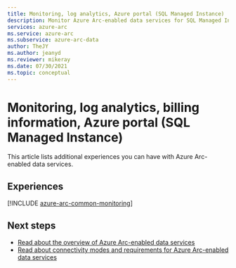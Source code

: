 ```yaml
---
title: Monitoring, log analytics, Azure portal (SQL Managed Instance)
description: Monitor Azure Arc-enabled data services for SQL Managed Instance.
services: azure-arc
ms.service: azure-arc
ms.subservice: azure-arc-data
author: TheJY
ms.author: jeanyd
ms.reviewer: mikeray
ms.date: 07/30/2021
ms.topic: conceptual
---
```


# Monitoring, log analytics, billing information, Azure portal (SQL Managed Instance)

This article lists additional experiences you can have with Azure Arc-enabled data services.


## Experiences

[!INCLUDE [azure-arc-common-monitoring](../../../includes/azure-arc-common-monitoring.md)]

## Next steps
- [Read about the overview of Azure Arc-enabled data services](overview.md)
- [Read about connectivity modes and requirements for Azure Arc-enabled data services](connectivity.md)
